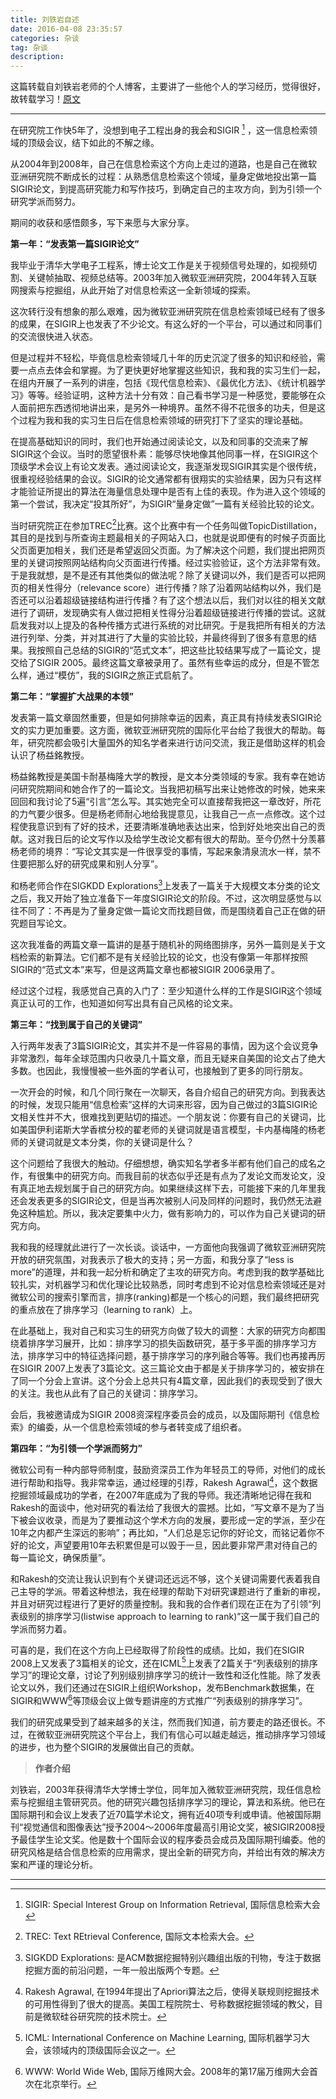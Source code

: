 ```yaml
---
title: 刘铁岩自述
date: 2016-04-08 23:35:57
categories: 杂谈
tag: 杂谈
description: 
---
```


这篇转载自刘铁岩老师的个人博客，主要讲了一些他个人的学习经历，觉得很好，故转载学习！[原文][1]

---
在研究院工作快5年了，没想到电子工程出身的我会和SIGIR [^1] ，这一信息检索领域的顶级会议，结下如此的不解之缘。

从2004年到2008年，自己在信息检索这个方向上走过的道路，也是自己在微软亚洲研究院不断成长的过程：从熟悉信息检索这个领域，量身定做地投出第一篇SIGIR论文，到提高研究能力和写作技巧，到确定自己的主攻方向，到为引领一个研究学派而努力。

期间的收获和感悟颇多，写下来愿与大家分享。

**第一年：“发表第一篇SIGIR论文”**

我毕业于清华大学电子工程系，博士论文工作是关于视频信号处理的，如视频切割、关键帧抽取、视频总结等。2003年加入微软亚洲研究院，2004年转入互联网搜索与挖掘组，从此开始了对信息检索这一全新领域的探索。

这次转行没有想象的那么艰难，因为微软亚洲研究院在信息检索领域已经有了很多的成果，在SIGIR上也发表了不少论文。有这么好的一个平台，可以通过和同事们的交流很快进入状态。

但是过程并不轻松，毕竟信息检索领域几十年的历史沉淀了很多的知识和经验，需要一点点去体会和掌握。为了更快更好地掌握这些知识，我和我的实习生们一起，在组内开展了一系列的讲座，包括《现代信息检索》、《最优化方法》、《统计机器学习》等等。经验证明，这种方法十分有效：自己看书学习是一种感觉，要能够在众人面前把东西透彻地讲出来，是另外一种境界。虽然不得不花很多的功夫，但是这个过程为我和我的实习生日后在信息检索领域的研究打下了坚实的理论基础。

在提高基础知识的同时，我们也开始通过阅读论文，以及和同事的交流来了解SIGIR这个会议。当时的愿望很朴素：能够尽快地像其他同事一样，在SIGIR这个顶级学术会议上有论文发表。通过阅读论文，我逐渐发现SIGIR其实是个很传统，很重视经验结果的会议。SIGIR的论文通常都有很翔实的实验结果，因为只有这样才能验证所提出的算法在海量信息处理中是否有上佳的表现。作为进入这个领域的第一个尝试，我决定“投其所好”，为SIGIR“量身定做”一篇有关经验比较的论文。

当时研究院正在参加TREC[^2]比赛。这个比赛中有一个任务叫做TopicDistillation，其目的是找到与所查询主题最相关的子网站入口，也就是说即便有的时候子页面比父页面更加相关，我们还是希望返回父页面。为了解决这个问题，我们提出把网页里的关键词按照网站结构向父页面进行传播。经过实验验证，这个方法非常有效。于是我就想，是不是还有其他类似的做法呢？除了关键词以外，我们是否可以把网页的相关性得分（relevance score）进行传播？除了沿着网站结构以外，我们是否还可以沿着超级链接结构进行传播？有了这个想法以后，我们对以往的相关文献进行了调研，发现确实有人做过把相关性得分沿着超级链接进行传播的尝试。这就启发我对以上提及的各种传播方式进行系统的对比研究。于是我把所有相关的方法进行列举、分类，并对其进行了大量的实验比较，并最终得到了很多有意思的结果。我按照自己总结的SIGIR的“范式文本”，把这些比较结果写成了一篇论文，提交给了SIGIR 2005。最终这篇文章被录用了。虽然有些幸运的成分，但是不管怎么样，通过“模仿”，我的SIGIR之旅正式启航了。

**第二年：“掌握扩大战果的本领”**

发表第一篇文章固然重要，但是如何排除幸运的因素，真正具有持续发表SIGIR论文的实力更加重要。这方面，微软亚洲研究院的国际化平台给了我很大的帮助。每年，研究院都会吸引大量国外的知名学者来进行访问交流，我正是借助这样的机会认识了杨益銘教授。

杨益銘教授是美国卡耐基梅隆大学的教授，是文本分类领域的专家。我有幸在她访问研究院期间和她合作了的一篇论文。当我把初稿写出来让她修改的时候，她来来回回和我讨论了5遍“引言”怎么写。其实她完全可以直接帮我把这一章改好，所花的力气要少很多。但是杨老师耐心地给我提意见，让我自己一点一点修改。这个过程使我意识到有了好的技术，还要清晰准确地表达出来，恰到好处地突出自己的贡献。这对我日后的论文写作以及给学生改论文都有很大的帮助。至今仍然十分羡慕杨老师的境界：“写论文其实是一件很享受的事情，写起来象清泉流水一样，禁不住要把那么好的研究成果和别人分享”。

和杨老师合作在SIGKDD Explorations[^3]上发表了一篇关于大规模文本分类的论文之后，我又开始了独立准备下一年度SIGIR论文的阶段。不过，这次明显感觉与以往不同了：不再是为了量身定做一篇论文而找题目做，而是围绕着自己正在做的研究题目写论文。

这次我准备的两篇文章一篇讲的是基于随机补的网络图排序，另外一篇则是关于文档检索的新算法。它们都不是有关经验比较的论文，也没有像第一年那样按照SIGIR的“范式文本”来写，但是这两篇文章也都被SIGIR 2006录用了。

经过这个过程，我感觉自己真的入门了：至少知道什么样的工作是SIGIR这个领域真正认可的工作，也知道如何写出具有自己风格的论文来。

**第三年：“找到属于自己的关键词”**

入行两年发表了3篇SIGIR论文，其实并不是一件容易的事情，因为这个会议竞争非常激烈，每年全球范围内只收录几十篇文章，而且无疑来自美国的论文占了绝大多数。也因此，我慢慢被一些外面的学者认可，也接触到了更多的同行朋友。

一次开会的时候，和几个同行聚在一次聊天，各自介绍自己的研究方向。到我表达的时候，发现只能用“信息检索”这样的大词来形容，因为自己做过的3篇SIGIR论文相关性并不大，很难找到更贴切的描述。一个朋友说：你要有自己的关键词，比如美国伊利诺斯大学香槟分校的翟老师的关键词就是语言模型，卡内基梅隆的杨老师的关键词就是文本分类，你的关键词是什么？

这个问题给了我很大的触动。仔细想想，确实知名学者多半都有他们自己的成名之作，有很集中的研究方向。而我目前的状态似乎还是有点为了发论文而发论文，没有真正地去规划属于自己的研究方向。如果继续这样下去，可能接下来的几年里我还会发表更多的SIGIR论文，但是当再次被别人问及同样的问题时，我仍然无法避免这种尴尬。所以，我决定要集中火力，做有影响力的，可以作为自己关键词的研究方向。

我和我的经理就此进行了一次长谈。谈话中，一方面他向我强调了微软亚洲研究院开放的研究氛围，对我表示了极大的支持；另一方面，和我分享了“less is more”的道理，并和我一起分析和确定了主攻的研究方向。考虑到我的数学基础比较扎实，对机器学习和优化理论比较熟悉，同时考虑到不论对信息检索领域还是对微软公司的搜索引擎而言，排序(ranking)都是一个核心的问题，我们最终把研究的重点放在了排序学习（learning to rank）上。

在此基础上，我对自己和实习生的研究方向做了较大的调整：大家的研究方向都围绕着排序学习展开，比如：排序学习的损失函数研究，基于多平面的排序学习方法，排序学习中的特征选择问题，基于排序学习的序列融合等等。我们也再接再厉在SIGIR 2007上发表了3篇论文。这三篇论文由于都是关于排序学习的，被安排在了同一个分会上宣讲。这个分会上总共只有4篇文章，因此我们的表现受到了很大的关注。我也从此有了自己的关键词：排序学习。

会后，我被邀请成为SIGIR 2008资深程序委员会的成员，以及国际期刊《信息检索》的编委，从一个信息检索领域的参与者转变成了组织者。

**第四年：“为引领一个学派而努力”**

微软公司有一种内部导师制度，鼓励资深员工作为年轻员工的导师，对他们的成长进行帮助和指导。我非常幸运，通过经理的引荐，Rakesh Agrawal[^4]，这个数据挖掘领域最成功的学者，在2007年底成为了我的导师。我还清晰地记得在我和Rakesh的面谈中，他对研究的看法给了我很大的震撼。比如，“写文章不是为了当下被会议收录，而是为了要推动这个学术方向的发展，要形成一定的学派，至少在10年之内都产生深远的影响”；再比如，“人们总是忘记你的好论文，而铭记着你不好的论文，声望要用10年去积累但是可以毁于一旦，因此要非常严肃对待自己的每一篇论文，确保质量”。

和Rakesh的交流让我认识到有个关键词还远远不够，这个关键词需要代表着我自己主导的学派。带着这种想法，我在经理的帮助下对研究课题进行了重新的审视，并且对研究过程进行了更好的质量控制。我和我的合作者们现在正在为了引领“列表级别的排序学习(listwise approach to learning to rank)”这一属于我们自己的学派而努力着。

可喜的是，我们在这个方向上已经取得了阶段性的成绩。比如，我们在SIGIR 2008上又发表了3篇相关的论文，还在ICML[^5]上发表了2篇关于“列表级别的排序学习”的理论文章，讨论了列别级别排序学习的统计一致性和泛化性能。除了发表论文以外，我们还通过在SIGIR上组织Workshop，发布Benchmark数据集，在SIGIR和WWW[^6]等顶级会议上做专题讲座的方式推广“列表级别的排序学习”。

我们的研究成果受到了越来越多的关注，然而我们知道，前方要走的路还很长。不过，在微软亚洲研究院这个平台上，我们有信心可以越走越远，推动排序学习领域的进步，也为整个SIGIR的发展做出自己的贡献。

> **作者介绍**
> 
刘铁岩，2003年获得清华大学博士学位，同年加入微软亚洲研究院，现任信息检索与挖掘组主管研究员。他的研究兴趣包括排序学习的理论，算法和系统。他已在国际期刊和会议上发表了近70篇学术论文，拥有近40项专利或申请。他被国际期刊“视觉通信和图像表达”授予2004～2006年度最高引用论文奖，被SIGIR2008授予最佳学生论文奖。他是数十个国际会议的程序委员会成员及国际期刊编委。他的研究风格是结合信息检索的应用需求，提出全新的研究方向，并给出有效的解决方案和严谨的理论分析。


[^1]: SIGIR: Special Interest Group on Information Retrieval, 国际信息检索大会

[^2]: TREC: Text REtrieval Conference, 国际文本检索大会。

[^3]: SIGKDD Explorations: 是ACM数据挖掘特别兴趣组出版的刊物，专注于数据挖掘方面的前沿问题，一年一般出版两个专题。

[^4]: Rakesh Agrawal, 在1994年提出了Apriori算法之后，使得关联规则挖掘技术的可用性得到了很大的提高。美国工程院院士、号称数据挖掘领域的教父，目前是微软硅谷研究院的技术院士。

[^5]: ICML: International Conference on Machine Learning, 国际机器学习大会，该领域内的顶级国际会议之一。

[^6]: WWW: World Wide Web, 国际万维网大会。2008年的第17届万维网大会首次在北京举行。

--------
[1]:http://www.cnblogs.com/blessw/archive/2010/03/27/1698636.html